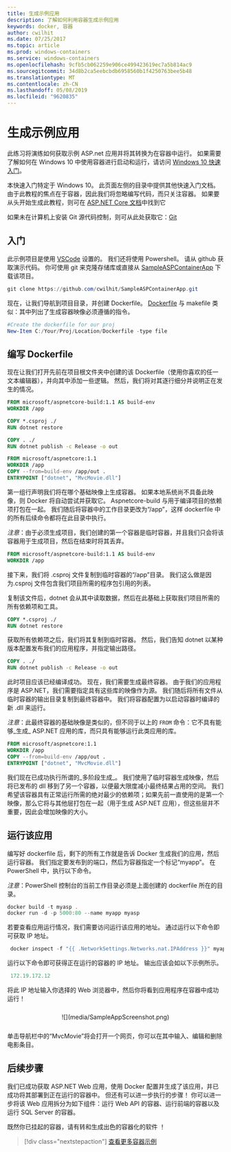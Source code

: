 ```yaml
---
title: 生成示例应用
description: 了解如何利用容器生成示例应用
keywords: docker, 容器
author: cwilhit
ms.date: 07/25/2017
ms.topic: article
ms.prod: windows-containers
ms.service: windows-containers
ms.openlocfilehash: 9cfb5cb062259e906ce499423619ec7a5b814ac9
ms.sourcegitcommit: 34d8b2ca5eebcbdb6958560b1f4250763bee5b48
ms.translationtype: MT
ms.contentlocale: zh-CN
ms.lasthandoff: 05/08/2019
ms.locfileid: "9620835"
---
```

# <a name="build-a-sample-app"></a>生成示例应用

此练习将演练如何获取示例 ASP.net 应用并将其转换为在容器中运行。 如果需要了解如何在 Windows 10 中使用容器进行启动和运行，请访问 [Windows 10 快速入门](./quick-start-windows-10.md)。

本快速入门特定于 Windows 10。 此页面左侧的目录中提供其他快速入门文档。 由于此教程的焦点在于容器，因此我们将忽略编写代码，而只关注容器。 如果要从头开始生成此教程，则可在 [ASP.NET Core 文档](https://docs.microsoft.com/aspnet/core/tutorials/first-mvc-app-xplat/)中找到它

如果未在计算机上安装 Git 源代码控制，则可从此处获取它：[Git](https://git-scm.com/download)

## <a name="getting-started"></a>入门

此示例项目是使用 [VSCode](https://code.visualstudio.com/) 设置的。 我们还将使用 Powershell。 请从 github 获取演示代码。 你可使用 git 来克隆存储库或直接从 [SampleASPContainerApp](https://github.com/cwilhit/SampleASPContainerApp) 下载该项目。

```Powershell
git clone https://github.com/cwilhit/SampleASPContainerApp.git
```

现在，让我们导航到项目目录，并创建 Dockerfile。 [Dockerfile](https://docs.docker.com/engine/reference/builder/) 与 makefile 类似：其中列出了生成容器映像必须遵循的指令。

```Powershell
#Create the dockerfile for our proj
New-Item C:/Your/Proj/Location/Dockerfile -type file
```

## <a name="writing-our-dockerfile"></a>编写 Dockerfile

现在让我们打开先前在项目根文件夹中创建的该 Dockerfile（使用你喜欢的任一文本编辑器），并向其中添加一些逻辑。 然后，我们将对其逐行细分并说明正在发生的情况。

```Dockerfile
FROM microsoft/aspnetcore-build:1.1 AS build-env
WORKDIR /app

COPY *.csproj ./
RUN dotnet restore

COPY . ./
RUN dotnet publish -c Release -o out

FROM microsoft/aspnetcore:1.1
WORKDIR /app
COPY --from=build-env /app/out .
ENTRYPOINT ["dotnet", "MvcMovie.dll"]
```

第一组行声明我们将在哪个基础映像上生成容器。 如果本地系统尚不具备此映像，则 Docker 将自动尝试并获取它。 Aspnetcore-build 与用于编译项目的依赖项打包在一起。 我们随后将容器中的工作目录更改为“/app”，这样 dockerfile 中的所有后续命令都将在此目录中执行。

_注意_：由于必须生成项目，我们创建的第一个容器是临时容器，并且我们只会将该容器用于生成项目，然后在结束时将其丢弃。

```Dockerfile
FROM microsoft/aspnetcore-build:1.1 AS build-env
WORKDIR /app
```

接下来，我们将 .csproj 文件复制到临时容器的“/app”目录。 我们这么做是因为.csproj 文件包含我们项目所需的程序包引用的列表。

复制该文件后，dotnet 会从其中读取数据，然后在此基础上获取我们项目所需的所有依赖项和工具。

```Dockerfile
COPY *.csproj ./
RUN dotnet restore
```

获取所有依赖项之后，我们将其复制到临时容器。 然后，我们告知 dotnet 以某种版本配置发布我们的应用程序，并指定输出路径。

```Dockerfile
COPY . ./
RUN dotnet publish -c Release -o out
```

此时项目应该已经编译成功。 现在，我们需要生成最终容器。 由于我们的应用程序是 ASP.NET，我们需要指定具有这些库的映像作为源。 我们随后将所有文件从临时容器的输出目录复制到最终容器中。 我们将容器配置为以启动容器时编译的新 .dll 来运行。

_注意_：此最终容器的基础映像是类似的，但不同于以上的 ```FROM``` 命令：它不具有能够_生成_ ASP.NET 应用的库，而只具有能够运行此类应用的库。

```Dockerfile
FROM microsoft/aspnetcore:1.1
WORKDIR /app
COPY --from=build-env /app/out .
ENTRYPOINT ["dotnet", "MvcMovie.dll"]
```

我们现在已成功执行所谓的_多阶段生成_。 我们使用了临时容器生成映像，然后将已发布的 dll 移到了另一个容器，以便最大限度减小最终结果占用的空间。 我们希望该容器具有正常运行所需的绝对最少的依赖项；如果先前一直使用的是第一个映像，那么它将与其他层打包在一起（用于生成 ASP.NET 应用），但这些层并不重要，因此会增加映像的大小。

## <a name="running-the-app"></a>运行该应用

编写好 dockerfile 后，剩下的所有工作就是告诉 Docker 生成我们的应用，然后运行容器。 我们指定要发布到的端口，然后为容器指定一个标记“myapp”。 在 PowerShell 中，执行以下命令。

_注意_：PowerShell 控制台的当前工作目录必须是上面创建的 dockerfile 所在的目录。

```Powershell
docker build -t myasp .
docker run -d -p 5000:80 --name myapp myasp
```

若要查看应用运行情况，我们需要访问运行该应用的地址。 通过运行以下命令即可获取 IP 地址。

```Powershell
 docker inspect -f "{{ .NetworkSettings.Networks.nat.IPAddress }}" myapp
```

运行以下命令即可获得正在运行的容器的 IP 地址。 输出应该会如以下示例所示。

```Powershell
 172.19.172.12
```

将此 IP 地址输入你选择的 Web 浏览器中，然后你将看到应用程序在容器中成功运行！

<center style="margin: 25px">![](media/SampleAppScreenshot.png)</center>

单击导航栏中的“MvcMovie”将会打开一个网页，你可以在其中输入、编辑和删除电影条目。

## <a name="next-steps"></a>后续步骤

我们已成功获取 ASP.NET Web 应用，使用 Docker 配置并生成了该应用，并已成功将其部署到正在运行的容器中。 但还有可以进一步执行的步骤！ 你可以进一步将该 Web 应用拆分为如下组件：运行 Web API 的容器、运行前端的容器以及运行 SQL Server 的容器。

既然你已挂起的容器，请有转和生成出色的容器化的软件 ！

> [!div class="nextstepaction"]
> [查看更多容器示例](../samples.md)
